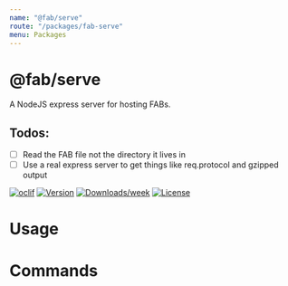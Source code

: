 ```yaml
---
name: "@fab/serve"
route: "/packages/fab-serve"
menu: Packages
---
```


@fab/serve
==========

A NodeJS express server for hosting FABs.

## Todos: 

- [ ] Read the FAB file not the directory it lives in
- [ ] Use a real express server to get things like req.protocol and gzipped output

[![oclif](https://img.shields.io/badge/cli-oclif-brightgreen.svg)](https://oclif.io)
[![Version](https://img.shields.io/npm/v/@fab/serve.svg)](https://npmjs.org/package/@fab/serve)
[![Downloads/week](https://img.shields.io/npm/dw/@fab/serve.svg)](https://npmjs.org/package/@fab/serve)
[![License](https://img.shields.io/npm/l/@fab/serve.svg)](https://github.com/fab-spec/fab/blob/master/package.json)

<!-- toc -->
# Usage
<!-- usage -->
# Commands
<!-- commands -->
